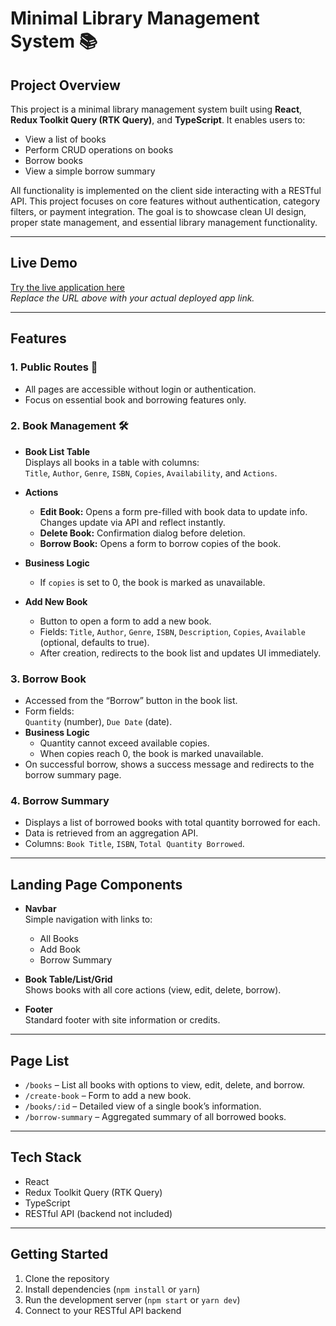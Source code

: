 # Minimal Library Management System 📚

## Project Overview

This project is a minimal library management system built using **React**, **Redux Toolkit Query (RTK Query)**, and **TypeScript**. It enables users to:

- View a list of books
- Perform CRUD operations on books
- Borrow books
- View a simple borrow summary

All functionality is implemented on the client side interacting with a RESTful API. This project focuses on core features without authentication, category filters, or payment integration. The goal is to showcase clean UI design, proper state management, and essential library management functionality.

---

## Live Demo

[Try the live application here](https://your-live-link-here.com)  
*Replace the URL above with your actual deployed app link.*

---

## Features

### 1. Public Routes 🚀

- All pages are accessible without login or authentication.
- Focus on essential book and borrowing features only.

### 2. Book Management 🛠️

- **Book List Table**  
  Displays all books in a table with columns:  
  `Title`, `Author`, `Genre`, `ISBN`, `Copies`, `Availability`, and `Actions`.

- **Actions**  
  - **Edit Book:** Opens a form pre-filled with book data to update info. Changes update via API and reflect instantly.  
  - **Delete Book:** Confirmation dialog before deletion.  
  - **Borrow Book:** Opens a form to borrow copies of the book.

- **Business Logic**  
  - If `copies` is set to 0, the book is marked as unavailable.

- **Add New Book**  
  - Button to open a form to add a new book.  
  - Fields: `Title`, `Author`, `Genre`, `ISBN`, `Description`, `Copies`, `Available` (optional, defaults to true).  
  - After creation, redirects to the book list and updates UI immediately.

### 3. Borrow Book

- Accessed from the “Borrow” button in the book list.
- Form fields:  
  `Quantity` (number), `Due Date` (date).
- **Business Logic**  
  - Quantity cannot exceed available copies.  
  - When copies reach 0, the book is marked unavailable.
- On successful borrow, shows a success message and redirects to the borrow summary page.

### 4. Borrow Summary

- Displays a list of borrowed books with total quantity borrowed for each.
- Data is retrieved from an aggregation API.
- Columns: `Book Title`, `ISBN`, `Total Quantity Borrowed`.

---

## Landing Page Components

- **Navbar**  
  Simple navigation with links to:  
  - All Books  
  - Add Book  
  - Borrow Summary

- **Book Table/List/Grid**  
  Shows books with all core actions (view, edit, delete, borrow).

- **Footer**  
  Standard footer with site information or credits.

---

## Page List

- `/books` – List all books with options to view, edit, delete, and borrow.  
- `/create-book` – Form to add a new book.  
- `/books/:id` – Detailed view of a single book’s information.  
- `/borrow-summary` – Aggregated summary of all borrowed books.

---

## Tech Stack

- React  
- Redux Toolkit Query (RTK Query)  
- TypeScript  
- RESTful API (backend not included)

---

## Getting Started

1. Clone the repository  
2. Install dependencies (`npm install` or `yarn`)  
3. Run the development server (`npm start` or `yarn dev`)  
4. Connect to your RESTful API backend  

 
